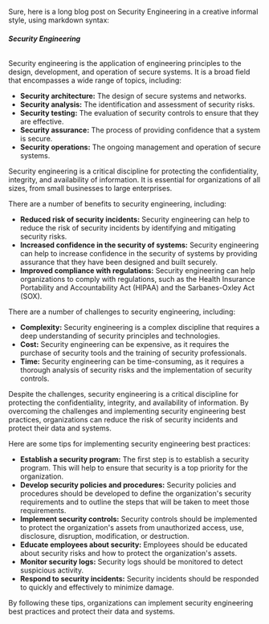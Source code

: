 Sure, here is a long blog post on Security Engineering in a creative informal style, using markdown syntax:

###### **Security Engineering**

Security engineering is the application of engineering principles to the design, development, and operation of secure systems. It is a broad field that encompasses a wide range of topics, including:

* **Security architecture:** The design of secure systems and networks.
* **Security analysis:** The identification and assessment of security risks.
* **Security testing:** The evaluation of security controls to ensure that they are effective.
* **Security assurance:** The process of providing confidence that a system is secure.
* **Security operations:** The ongoing management and operation of secure systems.

Security engineering is a critical discipline for protecting the confidentiality, integrity, and availability of information. It is essential for organizations of all sizes, from small businesses to large enterprises.

There are a number of benefits to security engineering, including:

* **Reduced risk of security incidents:** Security engineering can help to reduce the risk of security incidents by identifying and mitigating security risks.
* **Increased confidence in the security of systems:** Security engineering can help to increase confidence in the security of systems by providing assurance that they have been designed and built securely.
* **Improved compliance with regulations:** Security engineering can help organizations to comply with regulations, such as the Health Insurance Portability and Accountability Act (HIPAA) and the Sarbanes-Oxley Act (SOX).

There are a number of challenges to security engineering, including:

* **Complexity:** Security engineering is a complex discipline that requires a deep understanding of security principles and technologies.
* **Cost:** Security engineering can be expensive, as it requires the purchase of security tools and the training of security professionals.
* **Time:** Security engineering can be time-consuming, as it requires a thorough analysis of security risks and the implementation of security controls.

Despite the challenges, security engineering is a critical discipline for protecting the confidentiality, integrity, and availability of information. By overcoming the challenges and implementing security engineering best practices, organizations can reduce the risk of security incidents and protect their data and systems.

Here are some tips for implementing security engineering best practices:

* **Establish a security program:** The first step is to establish a security program. This will help to ensure that security is a top priority for the organization.
* **Develop security policies and procedures:** Security policies and procedures should be developed to define the organization's security requirements and to outline the steps that will be taken to meet those requirements.
* **Implement security controls:** Security controls should be implemented to protect the organization's assets from unauthorized access, use, disclosure, disruption, modification, or destruction.
* **Educate employees about security:** Employees should be educated about security risks and how to protect the organization's assets.
* **Monitor security logs:** Security logs should be monitored to detect suspicious activity.
* **Respond to security incidents:** Security incidents should be responded to quickly and effectively to minimize damage.

By following these tips, organizations can implement security engineering best practices and protect their data and systems.